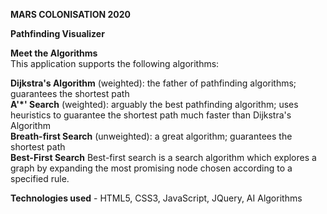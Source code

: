 **MARS COLONISATION 2020**<br/>

**Pathfinding Visualizer**<br/>

**Meet the Algorithms**<br/>
This application supports the following algorithms:

**Dijkstra's Algorithm** (weighted): the father of pathfinding algorithms; guarantees the shortest path<br/>
**A'*' Search** (weighted): arguably the best pathfinding algorithm; uses heuristics to guarantee the shortest path much faster than Dijkstra's Algorithm<br/>
**Breath-first Search** (unweighted): a great algorithm; guarantees the shortest path<br/>
**Best-First Search**  Best-first search is a search algorithm which explores a graph by
expanding the most promising node chosen according to a specified rule.<br/>


**Technologies used** - HTML5, CSS3, JavaScript, JQuery, AI Algorithms<br/>




 
                  
                   
